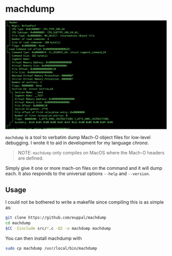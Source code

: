 # machdump

![machdump in action](/img/example.png)

`machdump` is a tool to verbatim dump Mach-O object files for low-level debugging. I wrote it to aid in development for my language _chrona_.

> NOTE: `machdump` only compiles on MacOS where the Mach-O headers are defined.

Simply give it one or more mach-on files on the command and it will dump each. It also responds to the universal options `--help` and `--version`.

## Usage

I could not be bothered to write a makefile since compiling this is as simple as:
```bash
git clone https://github.com/euppal/machdump
cd machdump
$CC -Iinclude src/*.c -O2 -o machdump machdump
```
You can then install machdump with
```bash
sudo cp machdump /usr/local/bin/machdump
```
